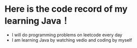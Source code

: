 # Here is the code record of my learning Java！
* I will do programming problems on leetcode every day
* I am learning Java by watching vedio and coding by myself


